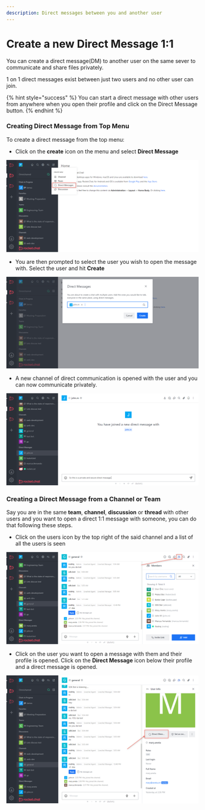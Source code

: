```yaml
---
description: Direct messages between you and another user
---
```


# Create a new Direct Message 1:1

You can create a direct message(DM) to another user on the same sever to communicate and share files privately.

1 on 1 direct messages exist between just two users and no other user can join.

{% hint style="success" %}
You can start a direct message with other users from anywhere when you open their profile and click on the Direct Message button.
{% endhint %}

### Creating Direct Message from Top Menu

To create a direct message from the top menu:

* Click on the **create** icon on the menu and select **Direct Message**

![](<../../../../.gitbook/assets/image (663) (1) (1) (1) (1).png>)

* You are then prompted to select the user you wish to open the message with. Select the user and hit **Create**

![](<../../../../.gitbook/assets/image (633).png>)

* A new channel of direct communication is opened with the user and you can now communicate privately.

![](<../../../../.gitbook/assets/image (654) (2).png>)

### Creating a Direct Message from a Channel or Team

Say you are in the same **team**, **channel**, **discussion** or **thread** with other users and you want to open a direct 1:1 message with someone, you can do that following these steps.

* Click on the users icon by the top right of the said channel and a list of all the users is seen

![](<../../../../.gitbook/assets/image (685) (1) (1).png>)

* Click on the user you want to open a message with them and their profile is opened. Click on the **Direct Message** icon below their profile and a direct message is opened.

![](<../../../../.gitbook/assets/image (658) (1) (1) (1).png>)
